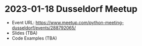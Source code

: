 # 2023-01-18 Dusseldorf Meetup

- Event URL: https://www.meetup.com/python-meeting-dusseldorf/events/288792065/
- Slides (TBA)
- Code Examples (TBA)
